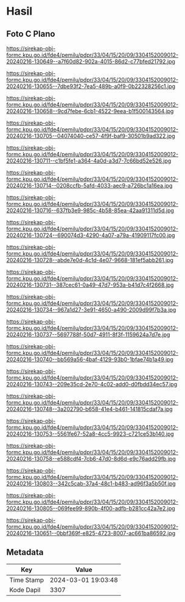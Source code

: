 # Hasil

## Foto C Plano

https://sirekap-obj-formc.kpu.go.id/fde4/pemilu/pdpr/33/04/15/20/09/3304152009012-20240216-130649--a7f60d82-902a-4015-86d2-c77bfed21792.jpg

https://sirekap-obj-formc.kpu.go.id/fde4/pemilu/pdpr/33/04/15/20/09/3304152009012-20240216-130655--7dbe93f2-7ea5-489b-a0f9-0b22328256c1.jpg

https://sirekap-obj-formc.kpu.go.id/fde4/pemilu/pdpr/33/04/15/20/09/3304152009012-20240216-130658--9cd7febe-6cb1-4522-9eea-b1f500143564.jpg

https://sirekap-obj-formc.kpu.go.id/fde4/pemilu/pdpr/33/04/15/20/09/3304152009012-20240216-130705--04074040-ce57-4f9f-baf9-30501b9ad322.jpg

https://sirekap-obj-formc.kpu.go.id/fde4/pemilu/pdpr/33/04/15/20/09/3304152009012-20240216-130711--c1bf5fe1-a364-4a0d-a3d7-7c66bd52e526.jpg

https://sirekap-obj-formc.kpu.go.id/fde4/pemilu/pdpr/33/04/15/20/09/3304152009012-20240216-130714--0208ccfb-5afd-4033-aec9-a726bc1a16ea.jpg

https://sirekap-obj-formc.kpu.go.id/fde4/pemilu/pdpr/33/04/15/20/09/3304152009012-20240216-130716--637fb3e9-985c-4b58-85ea-42aa91311d5d.jpg

https://sirekap-obj-formc.kpu.go.id/fde4/pemilu/pdpr/33/04/15/20/09/3304152009012-20240216-130724--690074d3-4290-4a07-a79a-41909117fc00.jpg

https://sirekap-obj-formc.kpu.go.id/fde4/pemilu/pdpr/33/04/15/20/09/3304152009012-20240216-130728--abde7e0d-4c1d-4e07-9668-181ef5abb261.jpg

https://sirekap-obj-formc.kpu.go.id/fde4/pemilu/pdpr/33/04/15/20/09/3304152009012-20240216-130731--387cec61-0a49-47d7-953a-b41d7c4f2668.jpg

https://sirekap-obj-formc.kpu.go.id/fde4/pemilu/pdpr/33/04/15/20/09/3304152009012-20240216-130734--967a1d27-3e91-4650-a490-2009d99f7b3a.jpg

https://sirekap-obj-formc.kpu.go.id/fde4/pemilu/pdpr/33/04/15/20/09/3304152009012-20240216-130737--5697788f-50d7-4911-8f3f-1159624a7d7e.jpg

https://sirekap-obj-formc.kpu.go.id/fde4/pemilu/pdpr/33/04/15/20/09/3304152009012-20240216-130740--bb569a56-4baf-4129-93b0-1bfae74b1a49.jpg

https://sirekap-obj-formc.kpu.go.id/fde4/pemilu/pdpr/33/04/15/20/09/3304152009012-20240216-130743--209e35cd-2e70-4c02-add0-d0fbdd34ec57.jpg

https://sirekap-obj-formc.kpu.go.id/fde4/pemilu/pdpr/33/04/15/20/09/3304152009012-20240216-130748--3a202790-b658-41e4-b461-141815cdaf7a.jpg

https://sirekap-obj-formc.kpu.go.id/fde4/pemilu/pdpr/33/04/15/20/09/3304152009012-20240216-130753--5561fe67-52a8-4cc5-9923-c721ce53b140.jpg

https://sirekap-obj-formc.kpu.go.id/fde4/pemilu/pdpr/33/04/15/20/09/3304152009012-20240216-130758--e588cdf4-7cb6-47d0-8d6d-e9c76add29fb.jpg

https://sirekap-obj-formc.kpu.go.id/fde4/pemilu/pdpr/33/04/15/20/09/3304152009012-20240216-130803--342c5cab-37a4-48c1-b483-ad96f3a5b50f.jpg

https://sirekap-obj-formc.kpu.go.id/fde4/pemilu/pdpr/33/04/15/20/09/3304152009012-20240216-130805--069fee99-890b-4f00-adfb-b281cc42a7e2.jpg

https://sirekap-obj-formc.kpu.go.id/fde4/pemilu/pdpr/33/04/15/20/09/3304152009012-20240216-130651--0bbf369f-e825-4723-8007-ac661ba86592.jpg


## Metadata

| Key        | Value               |
| ---------- | ------------------- |
| Time Stamp | 2024-03-01 19:03:48 |
| Kode Dapil | 3307                |



